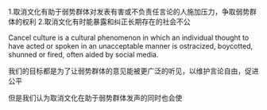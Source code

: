 1.取消文化有助于弱势群体对发表有害或不负责任言论的人施加压力，争取弱势群体的权利
2.取消文化有时能暴露和纠正长期存在的社会不公


Cancel culture is a cultural phenomenon in which an individual thought to have acted or spoken in an unacceptable manner is ostracized, boycotted, shunned or fired, often aided by social media.

我们的目标都是为了让弱势群体的意见能被更广泛的听见，以维护言论自由，促进公平

但是我们认为取消文化在助于弱势群体发声的同时也会使